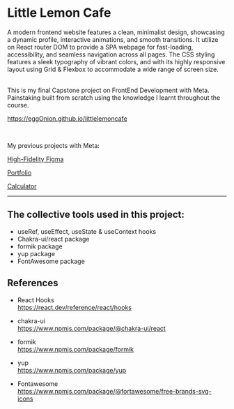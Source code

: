 # Little Lemon Cafe 

A modern frontend website features a clean, minimalist design, showcasing a dynamic profile, interactive animations, and smooth transitions. It utilize on React router DOM to provide a SPA webpage for fast-loading, accessibility, and seamless navigation across all pages. The CSS styling features a sleek typography of vibrant colors, and with its highly responsive layout using Grid & Flexbox to accommodate a wide range of screen size.
<br />
<br />

This is my final Capstone project on FrontEnd Development with Meta. Painstaking built from scratch using the knowledge I learnt throughout the course.
<br />

https://eggOnion.github.io/littlelemoncafe

<br />

My previous projects with Meta:
<br>

[High-Fidelity Figma](https://www.youtube.com/watch?v=TALY2Yihjxk "High-Fidelity Figma")
<br>

[Portfolio](https://eggonion.github.io/myPortfolio/ "Portfolio")
<br>

[Calculator](https://github.com/eggOnion/myCalculator "Calculator")

---

## The collective tools used in this project:

- useRef, useEffect, useState & useContext hooks
- Chakra-ui/react package
- formik package
- yup package
- FontAwesome package

## References

* React Hooks
<br />https://react.dev/reference/react/hooks

* chakra-ui 
<br />https://www.npmjs.com/package/@chakra-ui/react

* formik
<br />https://www.npmjs.com/package/formik

* yup
<br />https://www.npmjs.com/package/yup

* Fontawesome
<br />https://www.npmjs.com/package/@fortawesome/free-brands-svg-icons

